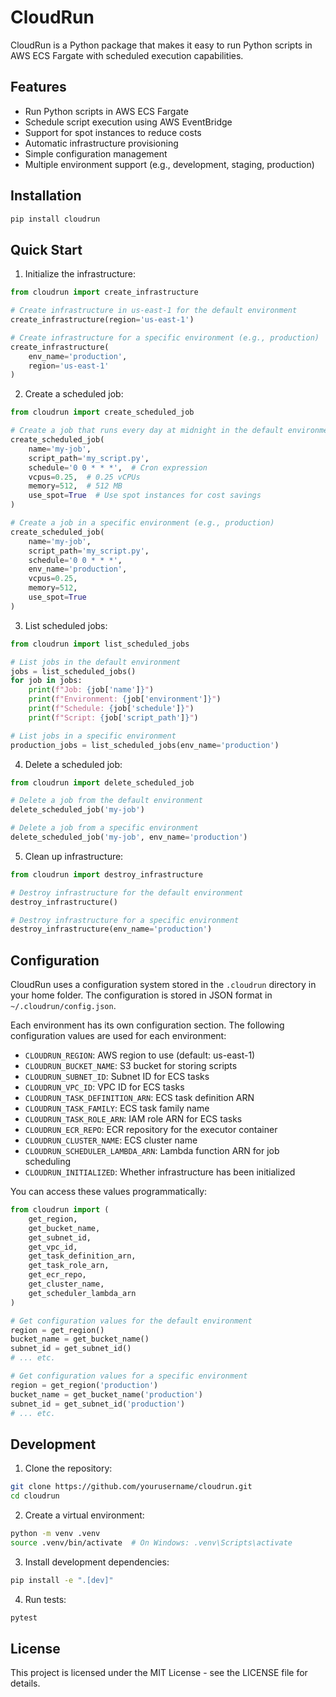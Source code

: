 # CloudRun

CloudRun is a Python package that makes it easy to run Python scripts in AWS ECS Fargate with scheduled execution capabilities.

## Features

- Run Python scripts in AWS ECS Fargate
- Schedule script execution using AWS EventBridge
- Support for spot instances to reduce costs
- Automatic infrastructure provisioning
- Simple configuration management
- Multiple environment support (e.g., development, staging, production)

## Installation

```bash
pip install cloudrun
```

## Quick Start

1. Initialize the infrastructure:
```python
from cloudrun import create_infrastructure

# Create infrastructure in us-east-1 for the default environment
create_infrastructure(region='us-east-1')

# Create infrastructure for a specific environment (e.g., production)
create_infrastructure(
    env_name='production',
    region='us-east-1'
)
```

2. Create a scheduled job:
```python
from cloudrun import create_scheduled_job

# Create a job that runs every day at midnight in the default environment
create_scheduled_job(
    name='my-job',
    script_path='my_script.py',
    schedule='0 0 * * *',  # Cron expression
    vcpus=0.25,  # 0.25 vCPUs
    memory=512,  # 512 MB
    use_spot=True  # Use spot instances for cost savings
)

# Create a job in a specific environment (e.g., production)
create_scheduled_job(
    name='my-job',
    script_path='my_script.py',
    schedule='0 0 * * *',
    env_name='production',
    vcpus=0.25,
    memory=512,
    use_spot=True
)
```

3. List scheduled jobs:
```python
from cloudrun import list_scheduled_jobs

# List jobs in the default environment
jobs = list_scheduled_jobs()
for job in jobs:
    print(f"Job: {job['name']}")
    print(f"Environment: {job['environment']}")
    print(f"Schedule: {job['schedule']}")
    print(f"Script: {job['script_path']}")

# List jobs in a specific environment
production_jobs = list_scheduled_jobs(env_name='production')
```

4. Delete a scheduled job:
```python
from cloudrun import delete_scheduled_job

# Delete a job from the default environment
delete_scheduled_job('my-job')

# Delete a job from a specific environment
delete_scheduled_job('my-job', env_name='production')
```

5. Clean up infrastructure:
```python
from cloudrun import destroy_infrastructure

# Destroy infrastructure for the default environment
destroy_infrastructure()

# Destroy infrastructure for a specific environment
destroy_infrastructure(env_name='production')
```

## Configuration

CloudRun uses a configuration system stored in the `.cloudrun` directory in your home folder. The configuration is stored in JSON format in `~/.cloudrun/config.json`.

Each environment has its own configuration section. The following configuration values are used for each environment:

- `CLOUDRUN_REGION`: AWS region to use (default: us-east-1)
- `CLOUDRUN_BUCKET_NAME`: S3 bucket for storing scripts
- `CLOUDRUN_SUBNET_ID`: Subnet ID for ECS tasks
- `CLOUDRUN_VPC_ID`: VPC ID for ECS tasks
- `CLOUDRUN_TASK_DEFINITION_ARN`: ECS task definition ARN
- `CLOUDRUN_TASK_FAMILY`: ECS task family name
- `CLOUDRUN_TASK_ROLE_ARN`: IAM role ARN for ECS tasks
- `CLOUDRUN_ECR_REPO`: ECR repository for the executor container
- `CLOUDRUN_CLUSTER_NAME`: ECS cluster name
- `CLOUDRUN_SCHEDULER_LAMBDA_ARN`: Lambda function ARN for job scheduling
- `CLOUDRUN_INITIALIZED`: Whether infrastructure has been initialized

You can access these values programmatically:

```python
from cloudrun import (
    get_region,
    get_bucket_name,
    get_subnet_id,
    get_vpc_id,
    get_task_definition_arn,
    get_task_role_arn,
    get_ecr_repo,
    get_cluster_name,
    get_scheduler_lambda_arn
)

# Get configuration values for the default environment
region = get_region()
bucket_name = get_bucket_name()
subnet_id = get_subnet_id()
# ... etc.

# Get configuration values for a specific environment
region = get_region('production')
bucket_name = get_bucket_name('production')
subnet_id = get_subnet_id('production')
# ... etc.
```

## Development

1. Clone the repository:
```bash
git clone https://github.com/yourusername/cloudrun.git
cd cloudrun
```

2. Create a virtual environment:
```bash
python -m venv .venv
source .venv/bin/activate  # On Windows: .venv\Scripts\activate
```

3. Install development dependencies:
```bash
pip install -e ".[dev]"
```

4. Run tests:
```bash
pytest
```

## License

This project is licensed under the MIT License - see the LICENSE file for details. 